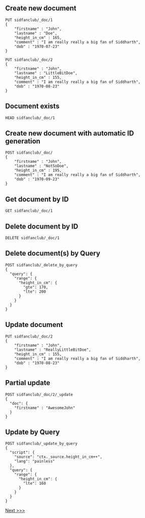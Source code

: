 ## Create new document
```
PUT sidfanclub/_doc/1
{
    "firstname" : "John",
    "lastname" : "Doe",
    "height_in_cm" : 165,
    "comment" : "I am really really a big fan of Siddharth",
    "dob" : "1970-07-23"
}

PUT sidfanclub/_doc/2
{
    "firstname" : "John",
    "lastname" : "LittleBitDoe",
    "height_in_cm" : 155,
    "comment" : "I am really really a big fan of Siddharth",
    "dob" : "1970-08-23"
}
```

## Document exists
```
HEAD sidfanclub/_doc/1
```

## Create new document with automatic ID generation
```
POST sidfanclub/_doc/
{
    "firstname" : "John",
    "lastname" : "NotSoDoe",
    "height_in_cm" : 195,
    "comment" : "I am really really a big fan of Siddharth",
    "dob" : "1970-09-23"
}
```

## Get document by ID
```
GET sidfanclub/_doc/1
```

## Delete document by ID
```
DELETE sidfanclub/_doc/1
```

## Delete document(s) by Query
```
POST sidfanclub/_delete_by_query
{
  "query": {
    "range": {
      "height_in_cm": {
        "gte": 170,
        "lte": 200
      }
    }
  }
}
```

## Update document
```
PUT sidfanclub/_doc/2
{
    "firstname" : "John",
    "lastname" : "ReallyLittleBitDoe",
    "height_in_cm" : 155,
    "comment" : "I am really really a big fan of Siddharth",
    "dob" : "1970-08-23"
}
```

## Partial update
```
POST sidfanclub/_doc/2/_update
{
  "doc": {
    "firstname" : "AwesomeJohn"
  }
}
```

## Update by Query
```
POST sidfanclub/_update_by_query
{
  "script": {
    "source": "ctx._source.height_in_cm++",
    "lang": "painless"
  },
  "query": {
    "range": {
      "height_in_cm": {
        "lte": 160
      }
    }
  }
}
```

[Next >>>](03-query-dsl.md)